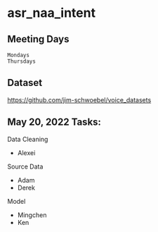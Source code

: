 # asr_naa_intent

## Meeting Days
	Mondays 
	Thursdays

## Dataset
https://github.com/jim-schwoebel/voice_datasets


## May 20, 2022 Tasks:
Data Cleaning
- Alexei

Source Data
- Adam 
- Derek

Model
- Mingchen
- Ken